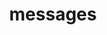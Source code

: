 ---
title: messages
description:
navigation.icon: 'twemoji:memo'
contributors: ['titoto289']
updated_at: '2025-04-09'
---